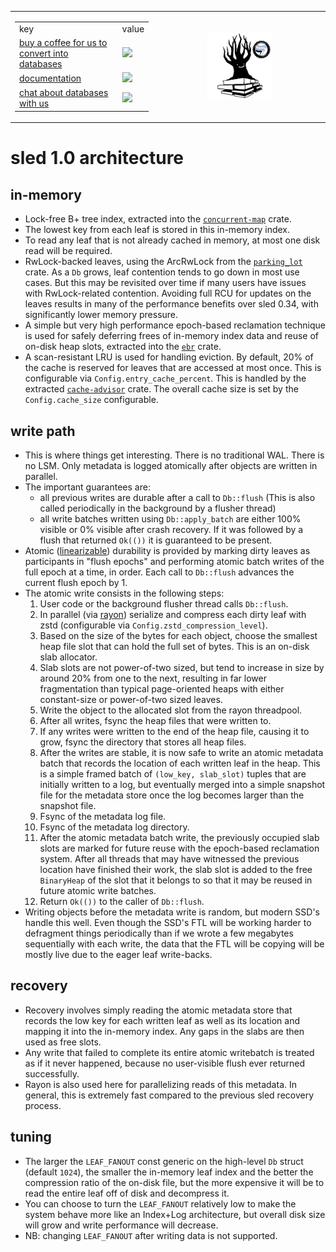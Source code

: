 <table style="width:100%">
<tr>
  <td>
    <table style="width:100%">
      <tr>
        <td> key </td>
        <td> value </td>
      </tr>
      <tr>
        <td><a href="https://github.com/sponsors/spacejam">buy a coffee for us to convert into databases</a></td>
        <td><a href="https://github.com/sponsors/spacejam"><img src="https://img.shields.io/github/sponsors/spacejam"></a></td>
      </tr>
      <tr>
        <td><a href="https://docs.rs/sled">documentation</a></td>
        <td><a href="https://docs.rs/sled"><img src="https://docs.rs/sled/badge.svg"></a></td>
      </tr>
      <tr>
        <td><a href="https://discord.gg/Z6VsXds">chat about databases with us</a></td>
        <td><a href="https://discord.gg/Z6VsXds"><img src="https://img.shields.io/discord/509773073294295082.svg?logo=discord"></a></td>
      </tr>
     </table>
  </td>
  <td>
<p align="center">
  <img src="https://raw.githubusercontent.com/spacejam/sled/main/art/tree_face_anti-transphobia.png" width="40%" height="auto" />
  </p>
  </td>
 </tr>
</table>

# sled 1.0 architecture

## in-memory

* Lock-free B+ tree index, extracted into the [`concurrent-map`](https://github.com/komora-io/concurrent-map) crate.
* The lowest key from each leaf is stored in this in-memory index.
* To read any leaf that is not already cached in memory, at most one disk read will be required.
* RwLock-backed leaves, using the ArcRwLock from the [`parking_lot`](https://github.com/Amanieu/parking_lot) crate. As a `Db` grows, leaf contention tends to go down in most use cases. But this may be revisited over time if many users have issues with RwLock-related contention. Avoiding full RCU for updates on the leaves results in many of the performance benefits over sled 0.34, with significantly lower memory pressure.
* A simple but very high performance epoch-based reclamation technique is used for safely deferring frees of in-memory index data and reuse of on-disk heap slots, extracted into the [`ebr`](https://github.com/komora-io/ebr) crate.
* A scan-resistant LRU is used for handling eviction. By default, 20% of the cache is reserved for leaves that are accessed at most once. This is configurable via `Config.entry_cache_percent`. This is handled by the extracted [`cache-advisor`](https://github.com/komora-io/cache-advisor) crate. The overall cache size is set by the `Config.cache_size` configurable.

## write path

* This is where things get interesting. There is no traditional WAL. There is no LSM. Only metadata is logged atomically after objects are written in parallel.
* The important guarantees are:
  * all previous writes are durable after a call to `Db::flush` (This is also called periodically in the background by a flusher thread)
  * all write batches written using `Db::apply_batch` are either 100% visible or 0% visible after crash recovery. If it was followed by a flush that returned `Ok(())` it is guaranteed to be present.
* Atomic ([linearizable](https://jepsen.io/consistency/models/linearizable)) durability is provided by marking dirty leaves as participants in "flush epochs" and performing atomic batch writes of the full epoch at a time, in order. Each call to `Db::flush` advances the current flush epoch by 1.
* The atomic write consists in the following steps:
  1. User code or the background flusher thread calls `Db::flush`.
  1. In parallel (via [rayon](https://docs.rs/rayon)) serialize and compress each dirty leaf with zstd (configurable via `Config.zstd_compression_level`).
  1. Based on the size of the bytes for each object, choose the smallest heap file slot that can hold the full set of bytes. This is an on-disk slab allocator.
  1. Slab slots are not power-of-two sized, but tend to increase in size by around 20% from one to the next, resulting in far lower fragmentation than typical page-oriented heaps with either constant-size or power-of-two sized leaves.
  1. Write the object to the allocated slot from the rayon threadpool.
  1. After all writes, fsync the heap files that were written to.
  1. If any writes were written to the end of the heap file, causing it to grow, fsync the directory that stores all heap files.
  1. After the writes are stable, it is now safe to write an atomic metadata batch that records the location of each written leaf in the heap. This is a simple framed batch of `(low_key, slab_slot)` tuples that are initially written to a log, but eventually merged into a simple snapshot file for the metadata store once the log becomes larger than the snapshot file.
  1. Fsync of the metadata log file.
  1. Fsync of the metadata log directory.
  1. After the atomic metadata batch write, the previously occupied slab slots are marked for future reuse with the epoch-based reclamation system. After all threads that may have witnessed the previous location have finished their work, the slab slot is added to the free `BinaryHeap` of the slot that it belongs to so that it may be reused in future atomic write batches.
  1. Return `Ok(())` to the caller of `Db::flush`.
* Writing objects before the metadata write is random, but modern SSD's handle this well. Even though the SSD's FTL will be working harder to defragment things periodically than if we wrote a few megabytes sequentially with each write, the data that the FTL will be copying will be mostly live due to the eager leaf write-backs.

## recovery

* Recovery involves simply reading the atomic metadata store that records the low key for each written leaf as well as its location and mapping it into the in-memory index. Any gaps in the slabs are then used as free slots.
* Any write that failed to complete its entire atomic writebatch is treated as if it never happened, because no user-visible flush ever returned successfully.
* Rayon is also used here for parallelizing reads of this metadata. In general, this is extremely fast compared to the previous sled recovery process.

## tuning

* The larger the `LEAF_FANOUT` const generic on the high-level `Db` struct (default `1024`), the smaller the in-memory leaf index and the better the compression ratio of the on-disk file, but the more expensive it will be to read the entire leaf off of disk and decompress it.
* You can choose to turn the `LEAF_FANOUT` relatively low to make the system behave more like an Index+Log architecture, but overall disk size will grow and write performance will decrease.
* NB: changing `LEAF_FANOUT` after writing data is not supported.
